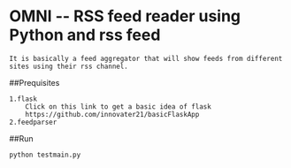 # OMNI -- RSS feed reader using Python and rss feed

    It is basically a feed aggregator that will show feeds from different sites using their rss channel.

##Prequisites

	1.flask
		Click on this link to get a basic idea of flask
		https://github.com/innovater21/basicFlaskApp
	2.feedparser

##Run

	python testmain.py



